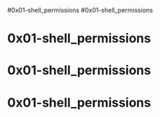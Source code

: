 #0x01-shell_permissions
#0x01-shell_permissions
# 0x01-shell_permissions
# 0x01-shell_permissions
# 0x01-shell_permissions
